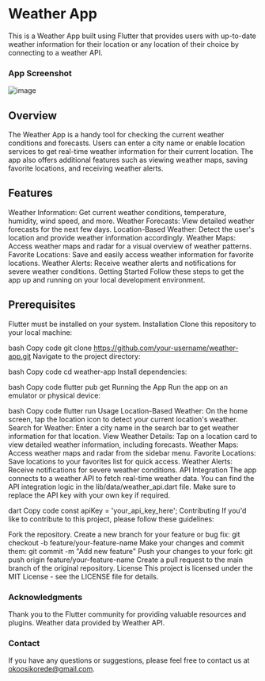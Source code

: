 # Weather App
This is a Weather App built using Flutter that provides users with up-to-date weather information for their location or any location of their choice by connecting to a weather API.

### App Screenshot
![image](https://github.com/Prof-Kokoma/weather_app/assets/59128052/045950a9-cb2b-4929-b9ed-cb750004b82a)


## Overview
The Weather App is a handy tool for checking the current weather conditions and forecasts. Users can enter a city name or enable location services to get real-time weather information for their current location. The app also offers additional features such as viewing weather maps, saving favorite locations, and receiving weather alerts.

## Features
Weather Information: Get current weather conditions, temperature, humidity, wind speed, and more.
Weather Forecasts: View detailed weather forecasts for the next few days.
Location-Based Weather: Detect the user's location and provide weather information accordingly.
Weather Maps: Access weather maps and radar for a visual overview of weather patterns.
Favorite Locations: Save and easily access weather information for favorite locations.
Weather Alerts: Receive weather alerts and notifications for severe weather conditions.
Getting Started
Follow these steps to get the app up and running on your local development environment.

## Prerequisites
Flutter must be installed on your system.
Installation
Clone this repository to your local machine:

bash
Copy code
git clone https://github.com/your-username/weather-app.git
Navigate to the project directory:

bash
Copy code
cd weather-app
Install dependencies:

bash
Copy code
flutter pub get
Running the App
Run the app on an emulator or physical device:

bash
Copy code
flutter run
Usage
Location-Based Weather: On the home screen, tap the location icon to detect your current location's weather.
Search for Weather: Enter a city name in the search bar to get weather information for that location.
View Weather Details: Tap on a location card to view detailed weather information, including forecasts.
Weather Maps: Access weather maps and radar from the sidebar menu.
Favorite Locations: Save locations to your favorites list for quick access.
Weather Alerts: Receive notifications for severe weather conditions.
API Integration
The app connects to a weather API to fetch real-time weather data. You can find the API integration logic in the lib/data/weather_api.dart file. Make sure to replace the API key with your own key if required.

dart
Copy code
const apiKey = 'your_api_key_here';
Contributing
If you'd like to contribute to this project, please follow these guidelines:

Fork the repository.
Create a new branch for your feature or bug fix: git checkout -b feature/your-feature-name
Make your changes and commit them: git commit -m "Add new feature"
Push your changes to your fork: git push origin feature/your-feature-name
Create a pull request to the main branch of the original repository.
License
This project is licensed under the MIT License - see the LICENSE file for details.

### Acknowledgments
Thank you to the Flutter community for providing valuable resources and plugins.
Weather data provided by Weather API.
### Contact
If you have any questions or suggestions, please feel free to contact us at okoosikorede@gmail.com.
